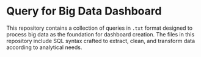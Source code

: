 # Query for Big Data Dashboard

This repository contains a collection of queries in `.txt` format designed to process big data as the foundation for dashboard creation. The files in this repository include SQL syntax crafted to extract, clean, and transform data according to analytical needs.
